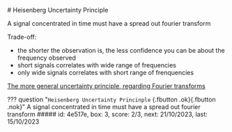 # Heisenberg Uncertainty Principle

A signal concentrated in time must have a spread out fourier transform

Trade-off:

- the shorter the observation is, the less confidence you can be about the frequency observed
- short signals correlates with wide range of frequencies
- only wide signals correlates with short range of frenquencies

[The more general uncertainty principle, regarding Fourier transforms](https://www.youtube.com/watch?v%3DMBnnXbOM5S4)

??? question "`Heisenberg Uncertainty Princinple` [](){.fbutton .ok}[](){.fbutton .nok}"
    A signal concentrated in time must have a spread out fourier transform
    ##### id: 4e517e, box: 3, score: 2/3, next: 21/10/2023, last: 15/10/2023
